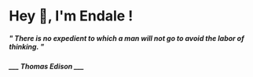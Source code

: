 <h1 title="head"> Hey 👋, I'm Endale !</h1>

**<h5><i>" There is no expedient to which a man will not go to avoid the labor of thinking. "</i></h5>**

*<b>___ Thomas Edison ___</b>*
